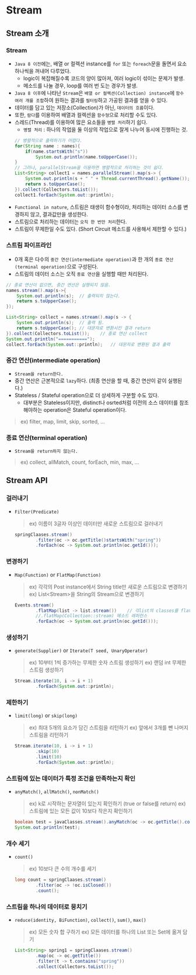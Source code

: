 # Stream

## Stream 소개

### Stream
- `Java 8 이전`에는, 배열 or 컬렉션 instance를 `for` 또는 `foreach`문을 돌면서 요소 하나씩을 꺼내어 다루었다.
    - logic이 복잡해질수록 코드의 양이 많아져, 여러 logic이 섞이는 문제가 발생.
    - 메소드를 나눌 경우, loop를 여러 번 도는 경우가 발생.
- `Java 8 이후`에 나타난 `Stream`은 `배열 or 컬렉션(Collection) instance`에 `함수 여러 개를 조합`하여 원하는 결과를 `필터링`하고 가공된 결과를 얻을 수 있다.
- 데이터를 담고 있는 저장소(Collection)가 아닌, `데이터의 흐름`이다.
- 또한, `람다`를 이용하여 배열과 컬렉션을 `함수형`으로 처리할 수도 있다.
- 스레드(Thread)를 이용하여 많은 요소들을 `병렬 처리`하기 쉽다.
    - `병렬 처리` : 하나의 작업을 둘 이상의 작업으로 잘게 나누어 동시에 진행하는 것.
    ```java
    // 병렬적으로 출력하기가 어렵다.
    for(String name : names){
        if(name.startsWith("s"))
            System.out.println(name.toUpperCase());
    }
    // 그러나, parallelStream을 이용하면 병렬적으로 처리하는 것이 쉽다.
    List<String> collect1 = names.parallelStream().map(s-> {
        System.out.println(s + " " + Thread.currentThread().getName());
        return s.toUpperCase();
    }).collect(Collectors.toList());
    collect1.forEach(System.out::println);
    ```
- `Functional in nature`, 스트림은 태생이 함수형이라, 처리하는 데이터 소스를 변경하지 않고, 결과값만을 생성한다.
- 스트림으로 처리하는 데이터는 `오직 한 번만 처리`한다.
- 스트림이 무제한일 수도 있다. (Short Circuit 메소드를 사용해서 제한할 수 있다.)

### 스트림 파이프라인
- 0개 혹은 다수의 `중간 연산(intermediate operation)`과 한 개의 `종료 연산(terminal operation)`으로 구성된다.
- 스트림의 데이터 소스는 오직 `종료 연산`을 실행할 때만 처리된다.
```java
// 종료 연산이 없으면, 중간 연산은 실행되지 않음.
names.stream().map(s->{
    System.out.println(s);  // 출력되지 않는다.
    return s.toUpperCase();
});

List<String> collect = names.stream().map(s -> {
    System.out.println(s);  // 출력 됨.
    return s.toUpperCase(); // 대문자로 변환시킨 결과 return
}).collect(Collectors.toList());    // 종료 연산 collect
System.out.println("===========");
collect.forEach(System.out::println);   // 대문자로 변환된 결과 출력
```

### 중간 연산(intermediate operation)
- `Stream을 return한다.`
- 중간 연산은 근본적으로 `lazy`하다. (최종 연산을 할 때, 중간 연산이 같이 실행된다.)
- Stateless / Stateful operation으로 더 상세하게 구분할 수도 있다.
    - 대부분은 Stateless이지만, distinct나 osrted처럼 이전의 소스 데이터를 참조해야하는 operation은 Stateful operation이다.
> ex) filter, map, limit, skip, sorted, ...

### 종료 연산(terminal operation)
- `Stream을 return하지 않는다.`
> ex) collect, allMatch, count, forEach, min, max, ...

## Stream API

### 걸러내기
- `Filter(Predicate)`
    > ex) 이름이 3글자 이상인 데이터만 새로운 스트림으로 걸러내기
    ```java
    springClaases.stream()
            .filter(oc -> oc.getTitle()startsWith("spring"))
            .forEach(oc -> System.out.println(oc.getId()));
    ```

### 변경하기
- `Map(Function)` or `FlatMap(Function)`
    > ex) 각각의 Post instance에서 String title만 새로운 스트림으로 변경하기
    > ex) List<Stream<String>>을 String의 Stream으로 변경하기
    ```java
    Events.stream()
            .flatMap(list -> list.stream())    // 각list의 classes를 flatting 시킨 stream으로 만듦
            //.flatMap(Collection::stream) 메소드 레퍼런스
            .forEach(oc -> System.out.println(oc.getId()));
    ```

### 생성하기
- `generate(Supplier)` or `Iterate(T seed, UnaryOperator)`
    > ex) 10부터 1씩 증가하는 무제한 숫자 스트림 생성하기
    > ex) 랜덤 int 무제한 스트림 생성하기
    ```java
    Stream.iterate(10, i -> i + 1)
            .forEach(System.out::println);
    ```

### 제한하기
- `limit(long)` or `skip(long)`
    > ex) 최대 5개의 요소가 담긴 스트림을 리턴하기
    > ex) 앞에서 3개를 뺀 나머지 스트림을 리턴하기
    ```java
    Stream.iterate(10, i -> i + 1)
            .skip(10)
            .limit(10)
            .forEach(System.out::println);
    ```

### 스트림에 있는 데이터가 특정 조건을 만족하는지 확인
- `anyMatch()`, `allMatch()`, `nonMatch()`
    > ex) k로 시작하는 문자열이 있는지 확인하기 (true or false를 return)
    > ex) 스트림에 있는 모든 값이 10보다 작은지 확인하기
    ```java
    boolean test = javaClasses.stream().anyMatch(oc -> oc.getTitle().contains("Test")); // boolean이 return되므로 바로 종료.
    System.out.println(test);
    ```

### 개수 세기
- `count()`
    > ex) 10보다 큰 수의 개수를 세기
    ```java
    long count = springClaases.stream()
            .filter(oc -> !oc.isClosed())
            .count();
    ```
### 스트림을 하나의 데이터로 뭉치기
- `reduce(identity, BiFunction)`, `collect()`, `sum()`, `max()`
    > ex) 모든 숫자 합 구하기
    > ex) 모든 데이터를 하나의 List 또는 Set에 옮겨 담기
    ```java
    List<String> spring1 = springClaases.stream()
            .map(oc -> oc.getTitle())
            .filter(t -> t.contains("spring"))
            .collect(Collectors.toList());
    ```            